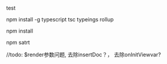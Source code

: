 test

npm install -g typescript tsc typeings rollup

npm install

npm satrt

//todo: $render参数问题, 去除insertDoc？， 去除onInitViewvar?
